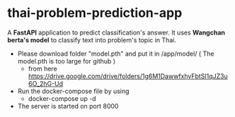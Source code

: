 # thai-problem-prediction-app
A __FastAPI__ application to predict classification's answer.
It uses __Wangchan berta's model__ to classify text into problem's topic in Thai.

- Please download folder "model.pth" and put it in /app/model/ ( The model.pth is too large for github )
  - from here https://drive.google.com/drive/folders/1g6M1DawwfxhyFbtSI1qJZ3u6O_2hG-Ud
- Run the docker-compose file by using
  - docker-compose up -d
- The server is started on port 8000
